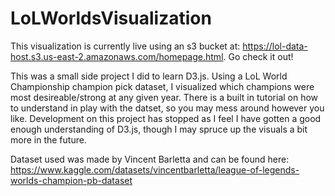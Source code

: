 # LoLWorldsVisualization

This visualization is currently live using an s3 bucket at: https://lol-data-host.s3.us-east-2.amazonaws.com/homepage.html. Go check it out!

This was a small side project I did to learn D3.js.
Using a LoL World Championship champion pick dataset, I visualized which champions were most desireable/strong at any given year. 
There is a built in tutorial on how to understand in play with the datset, so you may mess around however you like. 
Development on this project has stopped as I feel I have gotten a good enough understanding of D3.js, though I may spruce up the visuals a bit more in the future.

Dataset used was made by Vincent Barletta and can be found here: https://www.kaggle.com/datasets/vincentbarletta/league-of-legends-worlds-champion-pb-dataset
